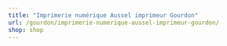 ```yaml
---
title: "Imprimerie numérique Aussel imprimeur Gourdon"
url: /gourdon/imprimerie-numerique-aussel-imprimeur-gourdon/
shop: shop
---
```

